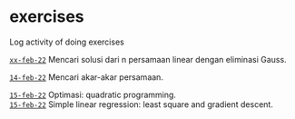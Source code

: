 # exercises
Log activity of doing exercises

[`xx-feb-22`](pers_linear) Mencari solusi dari n persamaan linear dengan eliminasi Gauss.

[`14-feb-22`](root) Mencari akar-akar persamaan.

[`15-feb-22`](quad_prog) Optimasi: quadratic programming.\
[`15-feb-22`](slr) Simple linear regression: least square and gradient descent.